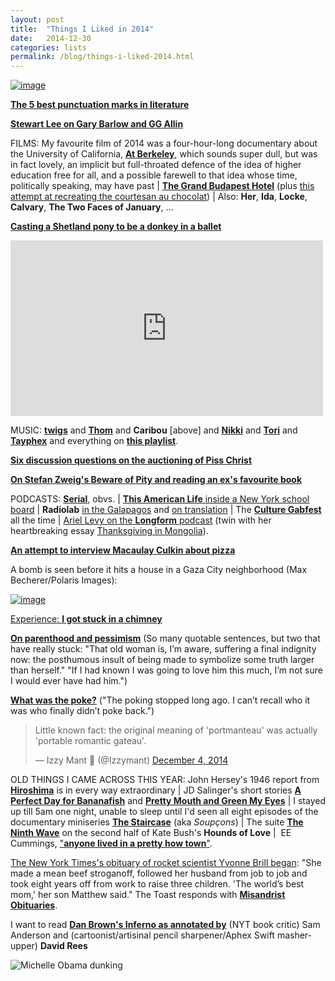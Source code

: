 ```yaml
---
layout: post
title:  "Things I Liked in 2014"
date:   2014-12-30
categories: lists
permalink: /blog/things-i-liked-2014.html
---
```


[![image](../assets/img/2014-owl.jpg)](https://www.prospectmagazine.co.uk/magazine/cartoon-talking-to-an-owl-about-telly)

**[The 5 best punctuation marks in literature](http://www.vulture.com/2014/01/best-punctuation-marks-literature-nabokov-eliot-dickens-levi.html)**

[**Stewart Lee on Gary Barlow and GG Allin**](http://www.theguardian.com/commentisfree/2014/may/18/sex-drugs-rock-rebels-accountancy-gary-barlow-stewart-lee)

FILMS: My favourite film of 2014 was a four-hour-long documentary about the University of California, [**At Berkeley**](http://www.nytimes.com/2013/11/08/movies/at-berkeley-a-documentary-by-frederick-wiseman.html?_r=0), which sounds super dull, but was in fact lovely, an implicit but full-throated defence of the idea of higher education free for all, and a possible farewell to that idea whose time, politically speaking, may have past \| [**The Grand Budapest Hotel**](http://www.slate.com/blogs/browbeat/2014/03/06/grand_budapest_hotel_is_autobiographical_in_new_movie_wes_anderson_defends.html) (plus [this attempt at recreating the courtesan au chocolat](http://www.slate.com/blogs/browbeat/2014/03/19/grand_budapest_hotel_pastries_recipe_what_it_s_like_to_make_wes_anderson.html)) \| Also: **Her**, **Ida**, **Locke**, **Calvary**, **The Two Faces of January**, ...

**[Casting a Shetland pony to be a donkey in a ballet](http://www.newyorker.com/magazine/2014/03/10/pony-up)**

<p><iframe id="youtube_iframe" src="https://www.youtube.com/embed/BI2Et19vDCM?feature=oembed&amp;enablejsapi=1&amp;origin=https://safe.txmblr.com&amp;wmode=opaque" width="500" frameborder="0" height="281"></iframe></p>

MUSIC: [**twigs**](http://pitchfork.com/reviews/albums/19590-twigs-lp1/) and [**Thom**](http://tomorrowsmodernboxes.com/) and **Caribou** [above] and [**Nikki**](https://www.youtube.com/watch?v=2mwNbTL3pOs) and [**Tori**](https://www.youtube.com/watch?v=ysbuo4Ktr84) and [**Tayphex**](https://archive.org/details/AphexSwift) and everything on [**this playlist**](http://open.spotify.com/user/mpaldridge/playlist/5VCvYUfF9iwcUGJ7CxpuH2).

[**Six discussion questions on the auctioning of Piss Christ**](https://www.gawkerarchives.com/who-wants-to-buy-piss-christ-this-thursday-1575713001)

[**On Stefan Zweig's Beware of Pity and reading an ex's favourite book**](http://electricliterature.com/beware-of-memory-on-reading-stefan-zweigs-beware-of-pity/)

PODCASTS: [**Serial**](http://serialpodcast.org/), obvs. \| [**This American Life** inside a New York school board](http://www.thisamericanlife.org/radio-archives/episode/534/a-not-so-simple-majority) \| **Radiolab** [in the Galapagos](http://www.radiolab.org/story/galapagos/) and [on translation](http://www.radiolab.org/story/translation/) \| The [**Culture Gabfest**](http://www.slate.com/articles/podcasts/culturegabfest.html) all the time \| [Ariel Levy on the **Longform** podcast](http://longform.org/posts/longform-podcast-78-ariel-levy) (twin with her heartbreaking essay [Thanksgiving in Mongolia](http://www.newyorker.com/magazine/2013/11/18/thanksgiving-in-mongolia)).

[**An attempt to interview Macaulay Culkin about pizza**](http://www.bostonmagazine.com/arts-entertainment/blog/2014/04/16/pizza-underground-macaulay-culkin/)

A bomb is seen before it hits a house in a Gaza City neighborhood (Max Becherer/Polaris Images):

[![image](../assets/img/2014-gaza.jpg)](https://www.washingtonpost.com/world/israel-presses-ahead-with-gaza-offensive-calls-up-16000-more-reservists/2014/07/31/40281e0d-819f-4ebf-9a7c-5f36bda97e36_story.html)

[Experience: **I got stuck in a chimney**](http://www.theguardian.com/lifeandstyle/2014/dec/19/experience-i-fell-down-a-chimney)

[**On parenthood and pessimism**](http://www.nytimes.com/2014/08/03/magazine/can-parenthood-and-pessimism-live-side-by-side.html) (So many quotable sentences, but two that have really stuck: "That old woman is, I’m aware, suffering a final indignity now: the posthumous insult of being made to symbolize some truth larger than herself." "If I had known I was going to love him this much, I’m not sure I would ever have had him.")

[**What was the poke?**](http://www.slate.com/articles/technology/technology/2014/02/facebook_s_poke_function_still_a_mystery_on_the_social_network_s_10th_anniversary.single.html) ("The poking stopped long ago. I can’t recall who it was who finally didn’t poke back.")

<blockquote class="twitter-tweet"><p lang="en" dir="ltr">Little known fact: the original meaning of &#39;portmanteau&#39; was actually &#39;portable romantic gateau&#39;.</p>&mdash; Izzy Mant 💙 (@Izzymant) <a href="https://twitter.com/Izzymant/status/540462168098238464?ref_src=twsrc%5Etfw">December 4, 2014</a></blockquote> <script async src="https://platform.twitter.com/widgets.js" charset="utf-8"></script>

OLD THINGS I CAME ACROSS THIS YEAR: John Hersey's 1946 report from [**Hiroshima**](https://www.newyorker.com/magazine/1946/08/31/hiroshima) is in every way extraordinary \| JD Salinger's short stories [**A Perfect Day for Bananafish**](https://ciervoblanco.club/a-perfect-day-for-bananafish-by-j-d-salinger/) and [**Pretty Mouth and Green My Eyes**](https://short-stories.co/@j.d.salinger/pretty-mouth-and-green-my-eyes-wqjvoy0y2lym) \| I stayed up till 5am one night, unable to sleep until I'd seen all eight episodes of the documentary miniseries [**The Staircase**](https://www.netflix.com/title/80233441) (aka *Soupçons*) \| The suite [**The Ninth Wave**](http://open.spotify.com/user/mpaldridge/playlist/0XMrt4VK44amqDTvLVWDzc) on the second half of Kate Bush's **Hounds of Love** \|  EE Cummings, ["**anyone lived in a pretty how town**"](http://www.poetryfoundation.org/poetrymagazine/poem/11856).

[The New York Times's obituary of rocket scientist Yvonne Brill began](http://io9.com/the-new-york-times-fails-miserably-in-its-obituary-for-464140204): "She made a mean beef stroganoff, followed her husband from job to job and took eight years off from work to raise three children. 'The world’s best mom,' her son Matthew said." The Toast responds with [**Misandrist Obituaries**](https://web.archive.org/web/20140802042633/https://the-toast.net/2014/01/09/misandrist-obituaries/).

I want to read [**Dan Brown's Inferno as annotated by**](http://www.themillions.com/2014/01/dumbest-thing-ever-scribbling-in-the-margins-of-dan-browns-inferno.html) (NYT book critic) Sam Anderson and (cartoonist/artisinal pencil sharpener/Aphex Swift masher-upper) **David Rees**

![Michelle Obama dunking](https://s3-us-west-1.amazonaws.com/wp.uploads.wamu.org/uploads/sites/3/2014/01/obamadunkgif.gif)
